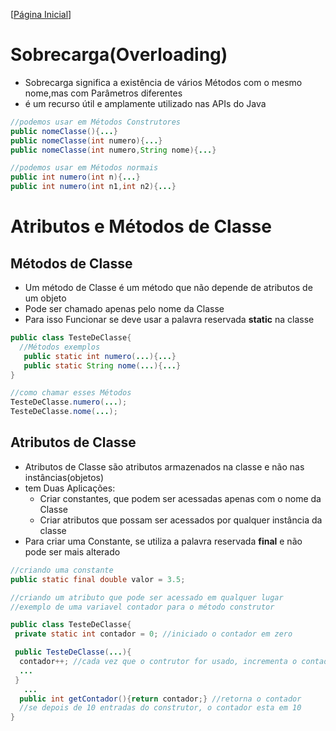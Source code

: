 [[Página Inicial](../prog_java/home.md)]

# Sobrecarga(Overloading)

* Sobrecarga significa a existência de vários Métodos com o mesmo nome,mas com Parâmetros diferentes
* é um recurso útil e amplamente utilizado nas APIs do Java
```java
//podemos usar em Métodos Construtores
public nomeClasse(){...}
public nomeClasse(int numero){...}
public nomeClasse(int numero,String nome){...}

//podemos usar em Métodos normais
public int numero(int n){...}
public int numero(int n1,int n2){...}
```

# Atributos e Métodos de Classe

## Métodos de Classe

* Um método de Classe é um método que não depende de atributos de um objeto
* Pode ser chamado apenas pelo nome da Classe
* Para isso Funcionar se deve usar a palavra reservada **static** na classe

```java
public class TesteDeClasse{
  //Métodos exemplos
   public static int numero(...){...} 
   public static String nome(...){...}    
}

//como chamar esses Métodos
TesteDeClasse.numero(...);
TesteDeClasse.nome(...);
```

## Atributos de Classe

* Atributos de Classe são atributos armazenados na classe e não nas instâncias(objetos)
* tem Duas Aplicações:
   * Criar constantes, que podem ser acessadas apenas com o nome da Classe
   * Criar atributos que possam ser acessados por qualquer instância da classe
* Para criar uma Constante, se utiliza a palavra reservada **final** e não pode ser mais alterado
```java
//criando uma constante
public static final double valor = 3.5;

//criando um atributo que pode ser acessado em qualquer lugar
//exemplo de uma variavel contador para o método construtor

public class TesteDeClasse{
 private static int contador = 0; //iniciado o contador em zero

 public TesteDeClasse(...){
  contador++; //cada vez que o contrutor for usado, incrementa o contador
  ...
 }
   ...
  public int getContador(){return contador;} //retorna o contador
  //se depois de 10 entradas do construtor, o contador esta em 10
}
```